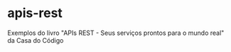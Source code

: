 # apis-rest
Exemplos do livro "APIs REST - Seus serviços prontos para o mundo real" da Casa do Código
